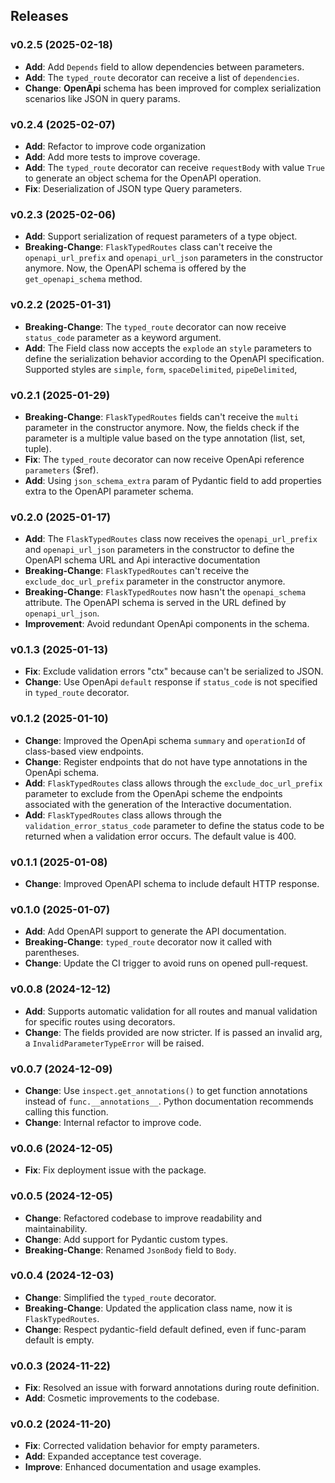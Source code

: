 ## Releases

### v0.2.5 (2025-02-18)

- **Add**: Add `Depends` field to allow dependencies between parameters.
- **Add**: The `typed_route` decorator can receive a list of `dependencies`.
- **Change**: **OpenApi** schema has been improved for complex serialization scenarios like JSON in query params.

### v0.2.4 (2025-02-07)

- **Add**: Refactor to improve code organization
- **Add**: Add more tests to improve coverage.
- **Add**: The `typed_route` decorator can receive `requestBody` with value `True` to generate an object schema 
   for the OpenAPI operation.
- **Fix**: Deserialization of JSON type Query parameters.

### v0.2.3 (2025-02-06)

- **Add**: Support serialization of request parameters of a type object.
- **Breaking-Change**: `FlaskTypedRoutes` class can't receive the `openapi_url_prefix` and `openapi_url_json` parameters in 
   the constructor anymore. Now, the OpenAPI schema is offered by the `get_openapi_schema` method.

### v0.2.2 (2025-01-31)

- **Breaking-Change**: The `typed_route` decorator can now receive `status_code` parameter as a keyword argument.
- **Add**: The Field class now accepts the `explode` an `style` parameters to define the serialization 
  behavior according to the OpenAPI specification. Supported styles are `simple`, `form`, `spaceDelimited`, `pipeDelimited`,

### v0.2.1 (2025-01-29)

- **Breaking-Change**: `FlaskTypedRoutes` fields can't receive the `multi` parameter in the constructor anymore. Now, 
   the fields check if the parameter is a multiple value based on the type annotation (list, set, tuple).
- **Fix**: The `typed_route` decorator can now receive OpenApi reference `parameters` ($ref).
- **Add**: Using `json_schema_extra` param of Pydantic field to add properties extra to the OpenAPI parameter schema.

### v0.2.0 (2025-01-17)

- **Add**: The `FlaskTypedRoutes` class now receives the `openapi_url_prefix` and `openapi_url_json` parameters in 
   the constructor to define the OpenAPI schema URL and Api interactive documentation
- **Breaking-Change**: `FlaskTypedRoutes` can't receive the `exclude_doc_url_prefix` parameter in the constructor anymore.
- **Breaking-Change**: `FlaskTypedRoutes` now hasn't the `openapi_schema ` attribute. The OpenAPI schema is served in the 
   URL defined by `openapi_url_json`.
- **Improvement**: Avoid redundant OpenApi components in the schema.

### v0.1.3 (2025-01-13)

- **Fix**: Exclude validation errors "ctx" because can't be serialized to JSON.
- **Change**: Use OpenApi `default` response if `status_code` is not specified in `typed_route` decorator.

### v0.1.2 (2025-01-10)

- **Change**: Improved the OpenApi schema `summary` and `operationId` of class-based view endpoints.
- **Change**: Register endpoints that do not have type annotations in the OpenApi schema.
- **Add**: `FlaskTypedRoutes` class allows through the `exclude_doc_url_prefix` parameter to exclude from the OpenApi scheme 
   the endpoints associated with the generation of the Interactive documentation.
- **Add**: `FlaskTypedRoutes` class allows through the `validation_error_status_code` parameter to define the status code 
   to be returned when a validation error occurs. The default value is 400.

### v0.1.1 (2025-01-08)

- **Change**: Improved OpenAPI schema to include default HTTP response.

### v0.1.0 (2025-01-07)

- **Add**: Add OpenAPI support to generate the API documentation.
- **Breaking-Change**: `typed_route` decorator now it called with parentheses.
- **Change**: Update the CI trigger to avoid runs on opened pull-request.

### v0.0.8 (2024-12-12)

- **Add**: Supports automatic validation for all routes and manual validation for specific routes using decorators.
- **Change**: The fields provided are now stricter. If is passed an invalid arg, a `InvalidParameterTypeError` will be raised.

### v0.0.7 (2024-12-09)

- **Change**: Use `inspect.get_annotations()` to get function annotations instead of `func.__annotations__`. Python 
  documentation recommends calling this function.
- **Change**: Internal refactor to improve code.

### v0.0.6 (2024-12-05)

- **Fix**: Fix deployment issue with the package.

### v0.0.5 (2024-12-05)

- **Change**: Refactored codebase to improve readability and maintainability.
- **Change**: Add support for Pydantic custom types.
- **Breaking-Change**: Renamed `JsonBody` field to `Body`.

### v0.0.4 (2024-12-03)

- **Change**: Simplified the `typed_route` decorator.
- **Breaking-Change**: Updated the application class name, now it is `FlaskTypedRoutes`.
- **Change**: Respect pydantic-field default defined, even if func-param default is empty.

### v0.0.3 (2024-11-22)

- **Fix**: Resolved an issue with forward annotations during route definition.
- **Add**: Cosmetic improvements to the codebase.

### v0.0.2 (2024-11-20)

- **Fix**: Corrected validation behavior for empty parameters.
- **Add**: Expanded acceptance test coverage.
- **Improve**: Enhanced documentation and usage examples.